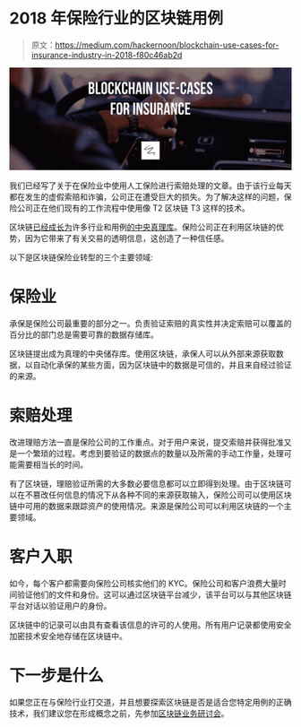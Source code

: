 # 2018 年保险行业的区块链用例

> 原文：<https://medium.com/hackernoon/blockchain-use-cases-for-insurance-industry-in-2018-f80c46ab2d>

![](img/20a78ccb6fe8a349d7daeaa9ee8b0402.png)

我们已经写了关于在保险业中使用人工保险进行索赔处理的文章。由于该行业每天都在发生的虚假索赔和诈骗，公司正在遭受巨大的损失。为了解决这样的问题，保险公司正在他们现有的工作流程中使用像 T2 区块链 T3 这样的技术。

区块链[已经成长为](https://www.skcript.com/svr/why-these-industries-should-implement-blockchain-technology-today/)许多行业和用例[的中央真理库](https://www.skcript.com/svr/introducing-brg-an-exclusive-blockchain-division-at-skcript/)。保险公司正在利用区块链的优势，因为它带来了有关交易的透明信息，这创造了一种信任感。

以下是区块链保险业转型的三个主要领域:

# 保险业

承保是保险公司最重要的部分之一。负责验证索赔的真实性并决定索赔可以覆盖的百分比的部门总是需要可靠的数据存储库。

区块链提出成为真理的中央储存库。使用区块链，承保人可以从外部来源获取数据，以自动化承保的某些方面，因为区块链中的数据是可信的，并且来自经过验证的来源。

# 索赔处理

改进理赔方法一直是保险公司的工作重点。对于用户来说，提交索赔并获得批准又是一个繁琐的过程。考虑到要验证的数据点的数量以及所需的手动工作量，处理可能需要相当长的时间。

有了区块链，理赔验证所需的大多数必要信息都可以立即得到处理。由于区块链可以在不篡改任何信息的情况下从各种不同的来源获取输入，保险公司可以使用区块链中可用的数据来跟踪资产的使用情况。来源是保险公司可以利用区块链的一个主要领域。

# 客户入职

如今，每个客户都需要向保险公司核实他们的 KYC。保险公司和客户浪费大量时间验证他们的文件和身份。这可以通过区块链平台减少，该平台可以与其他区块链平台对话以验证用户的身份。

区块链中的记录可以由具有查看该信息的许可的人使用。所有用户记录都使用安全加密技术安全地存储在区块链中。

# 下一步是什么

如果您正在与保险行业打交道，并且想要探索区块链是否是适合您特定用例的正确技术，我们建议您在形成概念之前，先参加[区块链业务研讨会](https://www.skcript.com/blockchain/business-workshop/)。